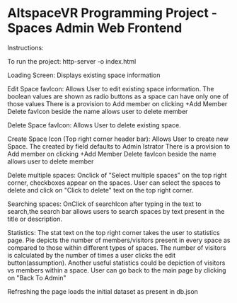 # AltspaceVR Programming Project - Spaces Admin Web Frontend
Instructions:

To run the project:
http-server -o index.html

Loading Screen:
Displays existing space information

Edit Space favIcon:
Allows User to edit existing space information.
The boolean values are shown as radio buttons as a space can have only one of those values
There is a provision to Add member on clicking +Add Member
Delete favIcon beside the name allows user to delete member

Delete Space favIcon:
Allows User to delete existing space.

Create Space Icon (Top right corner header bar):
Allows User to create new Space.
The created by field defaults to Admin Istrator
There is a provision to Add member on clicking +Add Member
Delete favIcon beside the name allows user to delete member

Delete multiple spaces:
Onclick of "Select multiple spaces" on the top right corner, checkboxes appear on the spaces. User can select the spaces to delete and click on "Click to delete" text on the top right corner.

Searching spaces:
OnClick of searchIcon after typing in the text to search,the search bar allows users to search spaces by text present in the title or description.

Statistics:
The stat text on the top right corner takes the user to statistics page.
Pie depicts the number of members/visitors present in every space as compared to those within different types of spaces.
The number of visitors is calculated by the number of times a user clicks the edit button(assumption).
Another useful statistics could be depiction of visitors vs members within a space.
User can go back to the main page by clicking on "Back To Admin"

Refreshing the page loads the initial dataset as present in db.json
